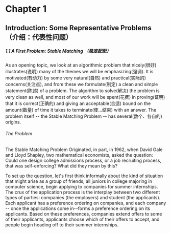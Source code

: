 # Chapter 1

## Introduction: Some Representative Problems （介绍：代表性问题）

##### 1.1 A First Problem: Stable Matching （稳定配配）

As an opening topic, we look at an algorithmic problem that nicely(很好) illustrates(说明) many of the themes we will be emphasizing(强调). It is motivated(有动力) by some very natural(自然) and practical(实际的) concerns(关注点), and from these we formulate(制定) a clean and simple statement(陈述) of a problem. The algorithm to solve(解决) the problem is very clean as well, and most of our work will be spent(花费) in proving(证明) that it is correct(正确的) and giving an acceptable(合适) bound on the amount(数量) of time it takes to terminate(使...结束) with an answer. The problem itself -- the Stable Matching Problem -- has several(数个、各自的) origins.

###### The Problem
The Stable Matching Problem Originated, in part, in 1962, when David Gale and Lloyd Shapley, two mathematical economists, asked the question: Could one design college admissions process, or a job recruiting process, that was self-enforcing? What did they mean by this?

To set up the question, let's first think informally about the kind of situation that might arise as a group of friends, all juniors in college majoring in computer science, begin applying to companies for summer internships. The crux of the application process is the interplay between two different types of parties: companies (the employers) and student (the applicants). Each applicant has a preference ordering on companies, and each company -- once the applications come in--forms a preference ordering on its applicants. Based on these preferences, companies extend offers to some of their applicants, applicants choose which of their offers to accept, and people begin heading off to their summer internships.
